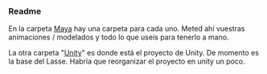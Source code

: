 ### Readme

En la carpeta [Maya](https://github.com/Dani-24/Project7_Solution/tree/main/Maya) hay una carpeta para cada uno. Meted ahí vuestras animaciones / modelados y todo lo que useis para tenerlo a mano.

La otra carpeta "[Unity](https://github.com/Dani-24/Project7_Solution/tree/main/Unity)" es donde está el proyecto de Unity. De momento es la base del Lasse. Habría que reorganizar el proyecto en unity un poco. 
